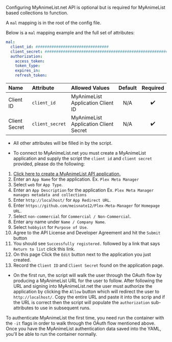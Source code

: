 Configuring MyAnimeList.net API is optional but is required for MyAnimeList based collections to function.

A `mal` mapping is in the root of the config file.

Below is a `mal` mapping example and the full set of attributes:
```yaml
mal:
  client_id: ################################
  client_secret: ################################################################
  authorization:
    access_token:
    token_type:
    expires_in:
    refresh_token:
```

| Name | Attribute | Allowed Values | Default | Required |
| :-- | :-- | :-- | :--: | :--: |
| Client ID | `client_id` | MyAnimeList Application Client ID | N/A | :heavy_check_mark: |
| Client Secret | `client_secret` | MyAnimeList Application Client Secret | N/A | :heavy_check_mark: |

* All other attributes will be filled in by the script.

* To connect to MyAnimeList.net you must create a MyAnimeList application and supply the script the `client id` and `client secret` provided, please do the following:
1. [Click here to create a MyAnimeList API application.](https://myanimelist.net/apiconfig/create)
2. Enter an `App Name` for the application. Ex. `Plex Meta Manager`
3. Select `web` for `App Type`.
4. Enter an `App Description` for the application Ex. `Plex Meta Manager manages metadata and collections`
5. Enter `http://localhost/` for `App Redirect URL`.
6. Enter `https://github.com/meisnate12/Plex-Meta-Manager` for `Homepage URL`.
7. Select `non-commercial` for `Commercial / Non-Commercial`.
8. Enter any name under `Name / Company Name`.
9. Select `hobbyist` for `Purpose of Use`.
10. Agree to the API License and Developer Agreement and hit the `Submit` button
11. You should see `Successfully registered.` followed by a link that says `Return to list` click this link.
12. On this page Click the `Edit` button next to the application you just created.
13. Record the `Client ID` and `Client Secret` found on the application page.

* On the first run, the script will walk the user through the OAuth flow by producing a MyAnimeList URL for the user to follow. After following the URL and signing into MyAnimeList.net the user must authorize the application by clicking the `Allow` button which will redirect the user to `http://localhost/`. Copy the entire URL and paste it into the scrip and if the URL is correct then the script will populate the `authorization` sub-attributes to use in subsequent runs.

To authenticate MyAnimeList the first time, you need run the container with the `-it` flags in order to walk through the OAuth flow mentioned above. Once you have the MyAnimeList authentication data saved into the YAML, you'll be able to run the container normally.
